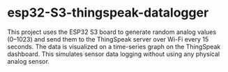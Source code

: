 # esp32-S3-thingspeak-datalogger
This project uses the ESP32 S3 board to generate random analog values (0–1023) and send them to the ThingSpeak server over Wi-Fi every 15 seconds. The data is visualized on a time-series graph on the ThingSpeak dashboard. This simulates sensor data logging without using any physical analog sensor.

